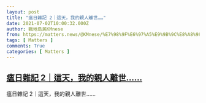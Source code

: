 ```yaml
---
layout: post
title: "瘟日雜記 2｜這天，我的親人離世……"
date: 2021-07-02T10:00:32.000Z
author: 戰地島民KMnese
from: https://matters.news/@KMnese/%E7%98%9F%E6%97%A5%E9%9B%9C%E8%A8%98-2-%E9%80%99%E5%A4%A9-%E6%88%91%E7%9A%84%E8%A6%AA%E4%BA%BA%E9%9B%A2%E4%B8%96-bafyreia5ohnnsr35ruwb7y6a6d6pnvsnvcjrrz73heogf2gsw27g5s4kc4
tags: [ Matters ]
comments: True
categories: [ Matters ]
---
```

<!--1625220032000-->
[瘟日雜記 2｜這天，我的親人離世……](https://matters.news/@KMnese/%E7%98%9F%E6%97%A5%E9%9B%9C%E8%A8%98-2-%E9%80%99%E5%A4%A9-%E6%88%91%E7%9A%84%E8%A6%AA%E4%BA%BA%E9%9B%A2%E4%B8%96-bafyreia5ohnnsr35ruwb7y6a6d6pnvsnvcjrrz73heogf2gsw27g5s4kc4)
------

<div>
瘟日雜記 2｜這天，我的親人離世……
</div>
